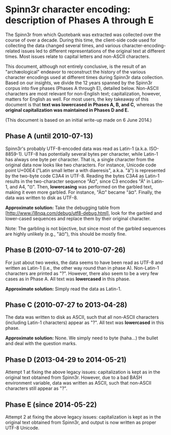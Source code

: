 # Spinn3r character encoding: description of Phases A through E

The Spinn3r from which Quotebank was extracted was collected over the course of over a decade.
During this time, the client-side code used for collecting the data changed several times, and various character-encoding-related issues led to different representations of the original text at different times. Most issues relate to capital letters and non-ASCII characters.

This document, although not entirely conclusive, is the result of an "archæological" endeavor to reconstruct the history of the various character encodings used at different times during Spinn3r data collection.
Based on our insights, we divide the 12 years spanned by the Spinn3r corpus into five phases (Phases A through E), detailed below.
Non-ASCII characters are most relevant for non-English text; capitalization, however, matters for English as well.
For most users, the key takeaway of this document is that **text was lowercased in Phases A, B, and C,** whereas the **original capitalization was maintained in Phases D and E.**

(This document is based on an initial write-up made on 6 June 2014.)


## Phase A (until 2010-07-13)

Spinn3r's probably UTF-8-encoded data was read as Latin-1 (a.k.a. ISO-8859-1). UTF-8 has potentially several bytes per character, while Latin-1 has always one byte per character. That is, a single character from the original data now looks like two characters. For instance, Unicode code point U+00E4 ("Latin small letter a with diaeresis", a.k.a. "ä") is represented by the two-byte code C3A4 in UTF-8. Reading the bytes C3A4 as Latin-1 results in the two-character sequence "Ã¤", since C3 encodes "Ã" in Latin-1, and A4, "¤".
Then, **lowercasing** was performed on the garbled text, making it even more garbled. For instance, "Ã¤" became "ã¤".
Finally, the data was written to disk as UTF-8.

**Approximate solution:**
Take the debugging table from [http://www.i18nqa.com/debug/utf8-debug.html], look for the garbled and lower-cased sequences and replace them by their original character.

Note: The garbling is not bijective, but since most of the garbled sequences are highly unlikely (e.g., "ã¤"), this should be mostly fine.


## Phase B (2010-07-14 to 2010-07-26)

For just about two weeks, the data seems to have been read as UTF-8 and written as Latin-1 (i.e., the other way round than in phase A).
Non-Latin-1 characters are printed as "?". However, there also seem to be a very few cases as in Phase A.
All text was **lowercased** in this phase.

**Approximate solution:**
Simply read the data as Latin-1.


## Phase C (2010-07-27 to 2013-04-28)

The data was written to disk as ASCII, such that all non-ASCII characters (including Latin-1 characters) appear as "?".
All text was **lowercased** in this phase.

**Approximate solution:**
None. We simply need to byte (haha...) the bullet and deal with the question marks.


## Phase D (2013-04-29 to 2014-05-21)

Attempt 1 at fixing the above legacy issues:
capitalization is kept as in the original text obtained from Spinn3r.
However, due to a bad BASH environment variable, data was written as ASCII, such that non-ASCII characters still appear as "?".


## Phase E (since 2014-05-22)

Attempt 2 at fixing the above legacy issues:
capitalization is kept as in the original text obtained from Spinn3r, and output is now written as proper UTF-8 Unicode.
